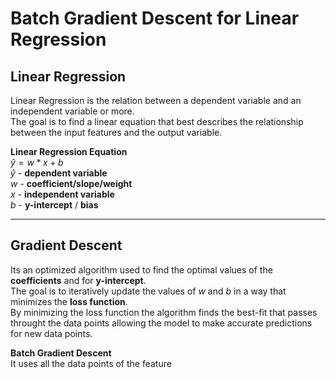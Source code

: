 
# Batch Gradient Descent for Linear Regression

## Linear Regression

Linear Regression is the relation between a dependent variable and an independent variable or more.\
The goal is to find a linear equation that best describes the relationship between the input features and the output variable.

**Linear Regression Equation** \
$\hat{y} = {w*x} + {b}$ \
$\hat{y}$ - **dependent variable**\
${w}$ - **coefficient/slope/weight**\
${x}$ - **independent variable** \
${b}$ - **y-intercept** / **bias**
** **
## Gradient Descent

Its an optimized algorithm used to find the optimal values of the **coefficients** and for **y-intercept**. \
The goal is to iteratively update the values of ${w}$ and ${b}$ in a way that minimizes the **loss function**.\
By minimizing the loss function the algorithm finds the best-fit that passes throught the data points allowing the model to make accurate predictions for new data points.

**Batch Gradient Descent**\
It uses all the data points of the feature
